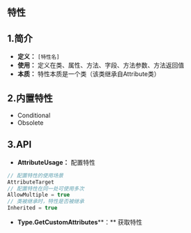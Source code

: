 ## 特性

## 1.简介

- **定义：** `[特性名]`
- **使用：** 定义在类、属性、方法、字段、方法参数、方法返回值
- **本质：** 特性本质是一个类（该类继承自Attribute类）



## 2.内置特性

- Conditional
- Obsolete



## 3.API

- **AttributeUsage：** 配置特性

```c#
// 配置特性的使用场景
AttributeTarget 
// 配置特性在同一处可使用多次
AllowMultiple = true
// 类被继承时，特性是否被继承
Inherited = true
```

- **Type.GetCustomAttributes****：** 获取特性



